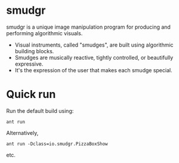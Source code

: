 # smudgr

smudgr is a unique image manipulation program for producing and performing algorithmic visuals.

+ Visual instruments, called "smudges", are built using algorithmic building blocks.
+ Smudges are musically reactive, tightly controlled, or beautifully expressive.
+ It's the expression of the user that makes each smudge special.

# Quick run

Run the default build using:

`ant run`

Alternatively,

`ant run -Dclass=io.smudgr.PizzaBoxShow`

 etc.